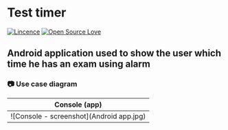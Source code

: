 # Test timer 
[![Lincence](https://img.shields.io/badge/License-Apache%202.0-blue.svg)](LICENSE)
[![Open Source Love](https://badges.frapsoft.com/os/v1/open-source.png?v=103)](https://github.com/ellerbrock/open-source-badges/)
## Android application used to show the user which time he has an exam using alarm
### :camera: Use case diagram
Console (app)          |
:---------------------:|
![Console - screenshot](Android app.jpg) |
